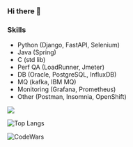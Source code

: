 ### Hi there 👋

### Skills
- Python (Django, FastAPI, Selenium)
- Java (Spring)
- C (std lib)
- Perf QA (LoadRunner, Jmeter)
- DB (Oracle, PostgreSQL, InfluxDB)
- MQ (kafka, IBM MQ)
- Monitoring (Grafana, Prometheus)
- Other (Postman, Insomnia, OpenShift)

<!--
**Stanislove777/Stanislove777** is a ✨ _special_ ✨ repository because its `README.md` (this file) appears on your GitHub profile.

Here are some ideas to get you started:

- 🔭 I’m currently working on ...
- 🌱 I’m currently learning ...
- 👯 I’m looking to collaborate on ...
- 🤔 I’m looking for help with ...
- 💬 Ask me about ...
- 📫 How to reach me: ...
- 😄 Pronouns: ...
- ⚡ Fun fact: ...
-->

![](https://visitor-badge.laobi.icu/badge?page_id=Stanislove777.Stanislove777)

![Top Langs](https://github-readme-stats.vercel.app/api/top-langs/?username=Stanislove777&theme=graywhite)

![CodeWars](https://www.codewars.com/users/Stanislove777/badges/large)
